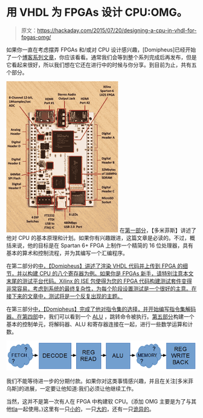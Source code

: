 # 用 VHDL 为 FPGAs 设计 CPU:OMG。

> 原文：<https://hackaday.com/2015/07/20/designing-a-cpu-in-vhdl-for-fpgas-omg/>

如果你一直在考虑摆弄 FPGAs 和/或对 CPU 设计感兴趣，[Domipheus]已经开始了一个[博客系列文章](http://labs.domipheus.com/blog/category/projects/tpu/)，你应该看看。通常我们会等到整个系列完成后再发布，但是它看起来很好，所以我们想在它还在进行中的时候与你分享。到目前为止，共有五个部分。

[![minispartan6](img/ed907943bec61c0de3e22565923b77bf.png)](https://hackaday.com/wp-content/uploads/2015/07/minispartan6.jpg) 在[第一部分](http://labs.domipheus.com/blog/designing-a-cpu-in-vhdl-part-1-rationale-tools-method/)，【多米菲斯】讲述了他对 CPU 的基本原理和计划。如果你有兴趣跟进，这篇文章是必读的。不过，概括来说，他的目标是在 Spartan 6+ FPGA 上制作一个精简的 16 位处理器，具有基本的算术和控制流程，并为其编写一个汇编程序。

在第二部分的[中，【Domipheus】讲述了渲染 VHDL 代码并上传到 FPGA 的细节，并以构建 CPU 的八个寄存器为例。如果你是 FPGAs 新手，请特别注意本文末尾的测试平台代码。Xilinx 的 ISE 包使得为您的 FPGA 代码构建测试套件变得非常容易，考虑到系统的最终复杂性，为每个阶段设置测试是一个很好的主意。在接下来的文章中，测试将是一个反复出现的主题。](http://labs.domipheus.com/blog/designing-a-cpu-in-vhdl-part-2-xilinx-ise-suite-register-file-testing/)

在第三部分[中，【Domipheus】完成了他对指令集的选择，并开始编写指令集解码器。在](http://labs.domipheus.com/blog/designing-a-cpu-in-vhdl-part-3-instruction-set-decoder-ram/)[第四部](http://labs.domipheus.com/blog/designing-a-cpu-in-vhdl-part-4-alu-comparisons-branching/)中，我们可以看到一个 [ALU](https://en.wikipedia.org/wiki/Arithmetic_logic_unit) ，跳转命令被执行。[第五部分](http://labs.domipheus.com/blog/designing-a-cpu-in-vhdl-part-5-pipeline-and-control-unit/)构建一个基本的控制单元，将解码器、ALU 和寄存器连接在一起，进行一些数学运算和计数。

[![pipe](img/82bb0fc28e8f6aea81284214296bea83.png)](https://hackaday.com/wp-content/uploads/2015/07/pipe.png)

我们不能等待进一步的分期付款。如果你对这类事情感兴趣，并且在关注[多米菲乌斯]的进展，一定要让他知道:我们必须让他继续工作。

当然，这并不是第一次有人在 FPGA 中构建软 CPU。(添加 OMG 主要是为了与其他[tla](https://en.wikipedia.org/wiki/Three-letter_acronym)一起使用。)这里有一只[小的](https://hackaday.com/2010/12/01/j1-a-small-fast-cpu-core-for-fpga/)，一只[大的](https://hackaday.com/2015/03/20/the-oldland-cpu-32-bit-fpga-core/)，还有一只[诡异的](https://hackaday.com/2013/03/11/building-new-weird-cpus-in-fpgas/)。